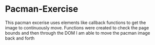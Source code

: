 # Pacman-Exercise

This pacman excerise uses elements like callback functions to get the image to continuously move. Functions were created to check the page bounds and then through the DOM I am able to move the pacman image back and forth
